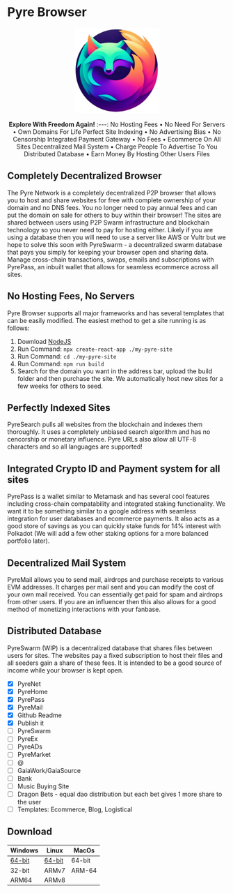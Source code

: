 # **Pyre Browser**

<p align="center">
  <img width="196px" src="https://github.com/DamianRavi/PyreBrowser/blob/main/images/logo.png?raw=true" alt="Sublime's custom image"/>
</p>

<div align="center">

**Explore With Freedom Again!**
:---:
No Hosting Fees • No Need For Servers • Own Domains For Life
Perfect Site Indexing • No Advertising Bias • No Censorship
Integrated Payment Gateway • No Fees • Ecommerce On All Sites
Decentralized Mail System • Charge People To Advertise To You
Distributed Database • Earn Money By Hosting Other Users Files
</div>

## Completely Decentralized Browser
The Pyre Network is a completely decentralized P2P browser that allows you to host and share websites for free with complete ownership of your domain and no DNS fees. You no longer need to pay annual fees and can put the domain on sale for others to buy within their browser! The sites are shared between users using P2P Swarm infrastructure and blockchain technology so you never need to pay for hosting either. Likely if you are using a database then you will need to use a server like AWS or Vultr but we hope to solve this soon with PyreSwarm - a decentralized swarm database that pays you simply for keeping your browser open and sharing data. Manage cross-chain transactions, swaps, emails and subscriptions with PyrePass, an inbuilt wallet that allows for seamless ecommerce across all sites.

## No Hosting Fees, No Servers
Pyre Browser supports all major frameworks and has several templates that can be easily modified. The easiest method to get a site running is as follows:
1. Download [NodeJS](https://nodejs.org)
2. Run Command: `npx create-react-app ./my-pyre-site`
3. Run Command: `cd ./my-pyre-site`
4. Run Command: `npm run build`
5. Search for the domain you want in the address bar, upload the build folder and then purchase the site. We automatically host new sites for a few weeks for others to seed.

## Perfectly Indexed Sites
PyreSearch pulls all websites from the blockchain and indexes them thoroughly. It uses a completely unbiased search algorithm and has no cencorship or monetary influence. Pyre URLs also allow all UTF-8 characters and so all languages are supported!

## Integrated Crypto ID and Payment system for all sites
PyrePass is a wallet similar to Metamask and has several cool features including cross-chain compatability and integrated staking functionality. We want it to be something similar to a google address with seamless integration for user databases and ecommerce payments. It also acts as a good store of savings as you can quickly stake funds for 14% interest with Polkadot (We will add a few other staking options for a more balanced portfolio later).

## Decentralized Mail System
PyreMail allows you to send mail, airdrops and purchase receipts to various EVM addresses. It charges per mail sent and you can modify the cost of your own mail received. You can essentially get paid for spam and airdrops from other users. If you are an influencer then this also allows for a good method of monetizing interactions with your fanbase.

## Distributed Database
PyreSwarm (WIP) is a decentralized database that shares files between users for sites. The websites pay a fixed subscription to host their files and all seeders gain a share of these fees. It is intended to be a good source of income while your browser is kept open.

- [x] PyreNet
- [x] PyreHome
- [x] PyrePass
- [x] PyreMail
- [x] Github Readme
- [x] Publish it
- [ ] PyreSwarm
- [ ] PyreEx
- [ ] PyreADs
- [ ] PyreMarket
- [ ] @
- [ ] GaiaWork/GaiaSource
- [ ] Bank
- [ ] Music Buying Site
- [ ] Dragon Bets - equal dao distribution but each bet gives 1 more share to the user
- [ ] Templates: Ecommerce, Blog, Logistical

## Download
| Windows | Linux | MacOs |
| --- | --- | --- |
| [64-bit](https://pyrebrowser.com/api/downloadWindows) | [64-bit](https://pyrebrowser.com/api/downloadLinux) | 64-bit |
| 32-bit | ARMv7 | ARM-64 |
| ARM64 | ARMv8 |   |
